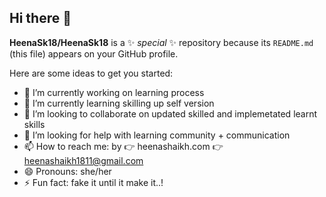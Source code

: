 ## Hi there 👋


**HeenaSk18/HeenaSk18** is a ✨ _special_ ✨ repository because its `README.md` (this file) appears on your GitHub profile.

Here are some ideas to get you started:

- 🔭 I’m currently working on learning process
- 🌱 I’m currently learning skilling up self version
- 👯 I’m looking to collaborate on updated skilled and implemetated learnt skills
- 🤔 I’m looking for help with learning community + communication
- 📫 How to reach me: by 👉 heenashaikh.com 👉 heenashaikh1811@gmail.com
- 😄 Pronouns: she/her
- ⚡ Fun fact: fake it until it make it..!

